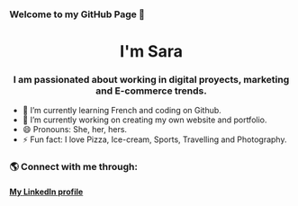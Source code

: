 ### Welcome to my GitHub Page 👋

<h1 align="center">I'm Sara</h1>
<h3 align="center">I am passionated about working in digital proyects, marketing and E-commerce trends.</h3>

- 🌱 I’m currently learning French and coding on Github.
- 🔭 I’m currently working on creating my own website and portfolio.
- 😄 Pronouns: She, her, hers.
- ⚡ Fun fact: I love Pizza, Ice-cream, Sports, Travelling and Photography.

<h3 align="left">🌎 Connect with me through:</h3>
<p align="left">
<h4 align"left"><a href="https://linkedin.com/in/sarazapataesteban/">My LinkedIn profile</a></p>

<!--
**sarazapataesteban/sarazapataesteban** is a ✨ _special_ ✨ repository because its `README.md` (this file) appears on your GitHub profile.
